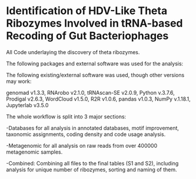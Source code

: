 # Identification of HDV-Like Theta Ribozymes Involved in tRNA-based Recoding of Gut Bacteriophages


All Code underlaying the discovery of theta ribozymes.

The following packages and external software was used for the analysis:

The following existing/external software was used, though other versions may work: 

genomad v1.3.3, RNArobo v2.1.0, tRNAscan-SE v2.0.9, Python v.3.7.6, Prodigal v2.6.3,  WordCloud v1.5.0, R2R v1.0.6, pandas v1.0.3, NumPy v.1.18.1, Jupyterlab v3.5.0


The whole workflow is split into 3 major sections: 

-Databases for all analysis in annotated databases, motif improvement, taxonomic assignments, coding density and code usage analysis.

-Metagenomic for all analysis on raw reads from over 400000 metagenomic samples.

-Combined: Combining all files to the final tables (S1 and S2), including analysis for unique number of ribozymes, sorting and naming of them.
